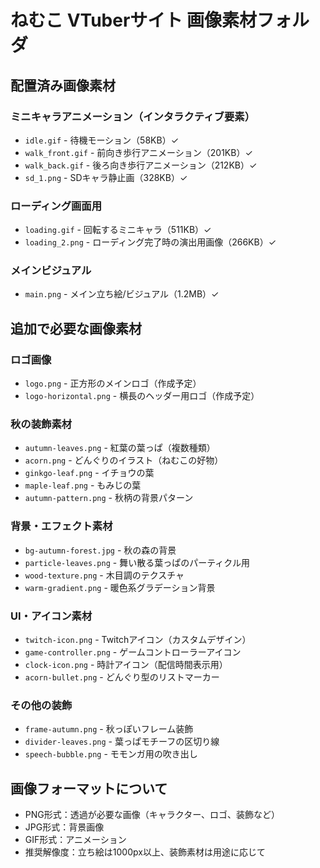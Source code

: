 # ねむこ VTuberサイト 画像素材フォルダ

## 配置済み画像素材

### ミニキャラアニメーション（インタラクティブ要素）
- `idle.gif` - 待機モーション（58KB）✓
- `walk_front.gif` - 前向き歩行アニメーション（201KB）✓
- `walk_back.gif` - 後ろ向き歩行アニメーション（212KB）✓
- `sd_1.png` - SDキャラ静止画（328KB）✓

### ローディング画面用
- `loading.gif` - 回転するミニキャラ（511KB）✓
- `loading_2.png` - ローディング完了時の演出用画像（266KB）✓

### メインビジュアル
- `main.png` - メイン立ち絵/ビジュアル（1.2MB）✓

## 追加で必要な画像素材

### ロゴ画像
- `logo.png` - 正方形のメインロゴ（作成予定）
- `logo-horizontal.png` - 横長のヘッダー用ロゴ（作成予定）

### 秋の装飾素材
- `autumn-leaves.png` - 紅葉の葉っぱ（複数種類）
- `acorn.png` - どんぐりのイラスト（ねむこの好物）
- `ginkgo-leaf.png` - イチョウの葉
- `maple-leaf.png` - もみじの葉
- `autumn-pattern.png` - 秋柄の背景パターン

### 背景・エフェクト素材
- `bg-autumn-forest.jpg` - 秋の森の背景
- `particle-leaves.png` - 舞い散る葉っぱのパーティクル用
- `wood-texture.png` - 木目調のテクスチャ
- `warm-gradient.png` - 暖色系グラデーション背景

### UI・アイコン素材
- `twitch-icon.png` - Twitchアイコン（カスタムデザイン）
- `game-controller.png` - ゲームコントローラーアイコン
- `clock-icon.png` - 時計アイコン（配信時間表示用）
- `acorn-bullet.png` - どんぐり型のリストマーカー

### その他の装飾
- `frame-autumn.png` - 秋っぽいフレーム装飾
- `divider-leaves.png` - 葉っぱモチーフの区切り線
- `speech-bubble.png` - モモンガ用の吹き出し

## 画像フォーマットについて
- PNG形式：透過が必要な画像（キャラクター、ロゴ、装飾など）
- JPG形式：背景画像
- GIF形式：アニメーション
- 推奨解像度：立ち絵は1000px以上、装飾素材は用途に応じて